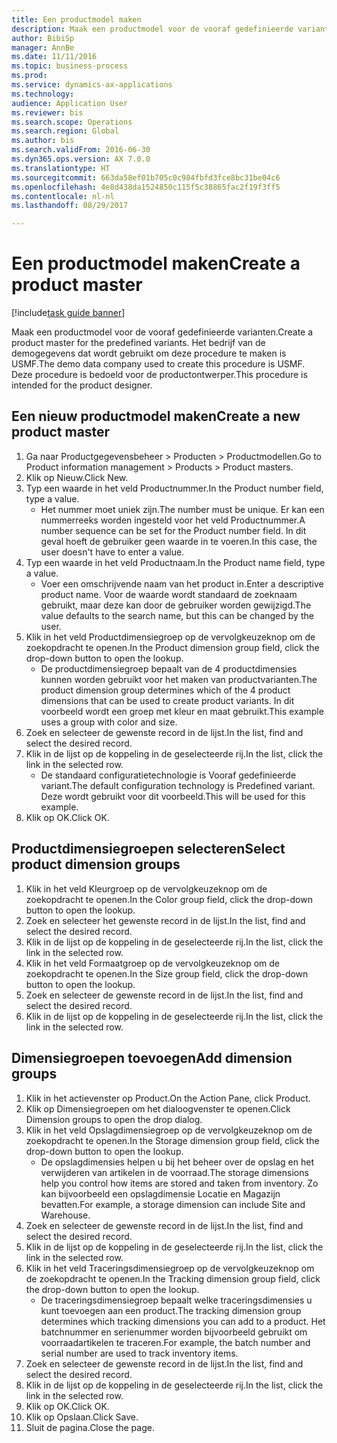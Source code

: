 ```yaml
--- 
title: Een productmodel maken
description: Maak een productmodel voor de vooraf gedefinieerde varianten.
author: BibiSp
manager: AnnBe
ms.date: 11/11/2016
ms.topic: business-process
ms.prod: 
ms.service: dynamics-ax-applications
ms.technology: 
audience: Application User
ms.reviewer: bis
ms.search.scope: Operations
ms.search.region: Global
ms.author: bis
ms.search.validFrom: 2016-06-30
ms.dyn365.ops.version: AX 7.0.0
ms.translationtype: HT
ms.sourcegitcommit: 663da58ef01b705c0c984fbfd3fce8bc31be04c6
ms.openlocfilehash: 4e8d438da1524850c115f5c38865fac2f19f3ff5
ms.contentlocale: nl-nl
ms.lasthandoff: 08/29/2017

---
```

# <a name="create-a-product-master"></a><span data-ttu-id="2ef28-103">Een productmodel maken</span><span class="sxs-lookup"><span data-stu-id="2ef28-103">Create a product master</span></span>

[!include[task guide banner](../../includes/task-guide-banner.md)]

<span data-ttu-id="2ef28-104">Maak een productmodel voor de vooraf gedefinieerde varianten.</span><span class="sxs-lookup"><span data-stu-id="2ef28-104">Create a product master for the predefined variants.</span></span> <span data-ttu-id="2ef28-105">Het bedrijf van de demogegevens dat wordt gebruikt om deze procedure te maken is USMF.</span><span class="sxs-lookup"><span data-stu-id="2ef28-105">The demo data company used to create this procedure is USMF.</span></span> <span data-ttu-id="2ef28-106">Deze procedure is bedoeld voor de productontwerper.</span><span class="sxs-lookup"><span data-stu-id="2ef28-106">This procedure is intended for the product designer.</span></span>


## <a name="create-a-new-product-master"></a><span data-ttu-id="2ef28-107">Een nieuw productmodel maken</span><span class="sxs-lookup"><span data-stu-id="2ef28-107">Create a new product master</span></span>
1. <span data-ttu-id="2ef28-108">Ga naar Productgegevensbeheer > Producten > Productmodellen.</span><span class="sxs-lookup"><span data-stu-id="2ef28-108">Go to Product information management > Products > Product masters.</span></span>
2. <span data-ttu-id="2ef28-109">Klik op Nieuw.</span><span class="sxs-lookup"><span data-stu-id="2ef28-109">Click New.</span></span>
3. <span data-ttu-id="2ef28-110">Typ een waarde in het veld Productnummer.</span><span class="sxs-lookup"><span data-stu-id="2ef28-110">In the Product number field, type a value.</span></span>
    * <span data-ttu-id="2ef28-111">Het nummer moet uniek zijn.</span><span class="sxs-lookup"><span data-stu-id="2ef28-111">The number must be unique.</span></span> <span data-ttu-id="2ef28-112">Er kan een nummerreeks worden ingesteld voor het veld Productnummer.</span><span class="sxs-lookup"><span data-stu-id="2ef28-112">A number sequence can be set for the Product number field.</span></span> <span data-ttu-id="2ef28-113">In dit geval hoeft de gebruiker geen waarde in te voeren.</span><span class="sxs-lookup"><span data-stu-id="2ef28-113">In this case, the user doesn't have to enter a value.</span></span>  
4. <span data-ttu-id="2ef28-114">Typ een waarde in het veld Productnaam.</span><span class="sxs-lookup"><span data-stu-id="2ef28-114">In the Product name field, type a value.</span></span>
    * <span data-ttu-id="2ef28-115">Voer een omschrijvende naam van het product in.</span><span class="sxs-lookup"><span data-stu-id="2ef28-115">Enter a descriptive product name.</span></span> <span data-ttu-id="2ef28-116">Voor de waarde wordt standaard de zoeknaam gebruikt, maar deze kan door de gebruiker worden gewijzigd.</span><span class="sxs-lookup"><span data-stu-id="2ef28-116">The value defaults to the search name, but this can be changed by the user.</span></span>  
5. <span data-ttu-id="2ef28-117">Klik in het veld Productdimensiegroep op de vervolgkeuzeknop om de zoekopdracht te openen.</span><span class="sxs-lookup"><span data-stu-id="2ef28-117">In the Product dimension group field, click the drop-down button to open the lookup.</span></span>
    * <span data-ttu-id="2ef28-118">De productdimensiegroep bepaalt van de 4 productdimensies kunnen worden gebruikt voor het maken van productvarianten.</span><span class="sxs-lookup"><span data-stu-id="2ef28-118">The product dimension group determines which of the 4 product dimensions that can be used to create product variants.</span></span> <span data-ttu-id="2ef28-119">In dit voorbeeld wordt een groep met kleur en maat gebruikt.</span><span class="sxs-lookup"><span data-stu-id="2ef28-119">This example uses a group with color and size.</span></span>  
6. <span data-ttu-id="2ef28-120">Zoek en selecteer de gewenste record in de lijst.</span><span class="sxs-lookup"><span data-stu-id="2ef28-120">In the list, find and select the desired record.</span></span>
7. <span data-ttu-id="2ef28-121">Klik in de lijst op de koppeling in de geselecteerde rij.</span><span class="sxs-lookup"><span data-stu-id="2ef28-121">In the list, click the link in the selected row.</span></span>
    * <span data-ttu-id="2ef28-122">De standaard configuratietechnologie is Vooraf gedefinieerde variant.</span><span class="sxs-lookup"><span data-stu-id="2ef28-122">The default configuration technology is Predefined variant.</span></span> <span data-ttu-id="2ef28-123">Deze wordt gebruikt voor dit voorbeeld.</span><span class="sxs-lookup"><span data-stu-id="2ef28-123">This will be used for this example.</span></span>  
8. <span data-ttu-id="2ef28-124">Klik op OK.</span><span class="sxs-lookup"><span data-stu-id="2ef28-124">Click OK.</span></span>

## <a name="select-product-dimension-groups"></a><span data-ttu-id="2ef28-125">Productdimensiegroepen selecteren</span><span class="sxs-lookup"><span data-stu-id="2ef28-125">Select product dimension groups</span></span>
1. <span data-ttu-id="2ef28-126">Klik in het veld Kleurgroep op de vervolgkeuzeknop om de zoekopdracht te openen.</span><span class="sxs-lookup"><span data-stu-id="2ef28-126">In the Color group field, click the drop-down button to open the lookup.</span></span>
2. <span data-ttu-id="2ef28-127">Zoek en selecteer het gewenste record in de lijst.</span><span class="sxs-lookup"><span data-stu-id="2ef28-127">In the list, find and select the desired record.</span></span>
3. <span data-ttu-id="2ef28-128">Klik in de lijst op de koppeling in de geselecteerde rij.</span><span class="sxs-lookup"><span data-stu-id="2ef28-128">In the list, click the link in the selected row.</span></span>
4. <span data-ttu-id="2ef28-129">Klik in het veld Formaatgroep op de vervolgkeuzeknop om de zoekopdracht te openen.</span><span class="sxs-lookup"><span data-stu-id="2ef28-129">In the Size group field, click the drop-down button to open the lookup.</span></span>
5. <span data-ttu-id="2ef28-130">Zoek en selecteer de gewenste record in de lijst.</span><span class="sxs-lookup"><span data-stu-id="2ef28-130">In the list, find and select the desired record.</span></span>
6. <span data-ttu-id="2ef28-131">Klik in de lijst op de koppeling in de geselecteerde rij.</span><span class="sxs-lookup"><span data-stu-id="2ef28-131">In the list, click the link in the selected row.</span></span>

## <a name="add-dimension-groups"></a><span data-ttu-id="2ef28-132">Dimensiegroepen toevoegen</span><span class="sxs-lookup"><span data-stu-id="2ef28-132">Add dimension groups</span></span>
1. <span data-ttu-id="2ef28-133">Klik in het actievenster op Product.</span><span class="sxs-lookup"><span data-stu-id="2ef28-133">On the Action Pane, click Product.</span></span>
2. <span data-ttu-id="2ef28-134">Klik op Dimensiegroepen om het dialoogvenster te openen.</span><span class="sxs-lookup"><span data-stu-id="2ef28-134">Click Dimension groups to open the drop dialog.</span></span>
3. <span data-ttu-id="2ef28-135">Klik in het veld Opslagdimensiegroep op de vervolgkeuzeknop om de zoekopdracht te openen.</span><span class="sxs-lookup"><span data-stu-id="2ef28-135">In the Storage dimension group field, click the drop-down button to open the lookup.</span></span>
    * <span data-ttu-id="2ef28-136">De opslagdimensies helpen u bij het beheer over de opslag en het verwijderen van artikelen in de voorraad.</span><span class="sxs-lookup"><span data-stu-id="2ef28-136">The storage dimensions help you control how items are stored and taken from inventory.</span></span> <span data-ttu-id="2ef28-137">Zo kan bijvoorbeeld een opslagdimensie Locatie en Magazijn bevatten.</span><span class="sxs-lookup"><span data-stu-id="2ef28-137">For example, a storage dimension can include Site and Warehouse.</span></span>  
4. <span data-ttu-id="2ef28-138">Zoek en selecteer de gewenste record in de lijst.</span><span class="sxs-lookup"><span data-stu-id="2ef28-138">In the list, find and select the desired record.</span></span>
5. <span data-ttu-id="2ef28-139">Klik in de lijst op de koppeling in de geselecteerde rij.</span><span class="sxs-lookup"><span data-stu-id="2ef28-139">In the list, click the link in the selected row.</span></span>
6. <span data-ttu-id="2ef28-140">Klik in het veld Traceringsdimensiegroep op de vervolgkeuzeknop om de zoekopdracht te openen.</span><span class="sxs-lookup"><span data-stu-id="2ef28-140">In the Tracking dimension group field, click the drop-down button to open the lookup.</span></span>
    * <span data-ttu-id="2ef28-141">De traceringsdimensiegroep bepaalt welke traceringsdimensies u kunt toevoegen aan een product.</span><span class="sxs-lookup"><span data-stu-id="2ef28-141">The tracking dimension group determines which tracking dimensions you can add to a product.</span></span> <span data-ttu-id="2ef28-142">Het batchnummer en serienummer worden bijvoorbeeld gebruikt om voorraadartikelen te traceren.</span><span class="sxs-lookup"><span data-stu-id="2ef28-142">For example, the batch number and serial number are used to track inventory items.</span></span>  
7. <span data-ttu-id="2ef28-143">Zoek en selecteer de gewenste record in de lijst.</span><span class="sxs-lookup"><span data-stu-id="2ef28-143">In the list, find and select the desired record.</span></span>
8. <span data-ttu-id="2ef28-144">Klik in de lijst op de koppeling in de geselecteerde rij.</span><span class="sxs-lookup"><span data-stu-id="2ef28-144">In the list, click the link in the selected row.</span></span>
9. <span data-ttu-id="2ef28-145">Klik op OK.</span><span class="sxs-lookup"><span data-stu-id="2ef28-145">Click OK.</span></span>
10. <span data-ttu-id="2ef28-146">Klik op Opslaan.</span><span class="sxs-lookup"><span data-stu-id="2ef28-146">Click Save.</span></span>
11. <span data-ttu-id="2ef28-147">Sluit de pagina.</span><span class="sxs-lookup"><span data-stu-id="2ef28-147">Close the page.</span></span>


